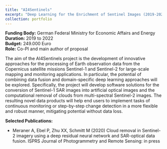 ```yaml
---
title: "AI4Sentinels"
excerpt: "Deep Learning for the Enrichment of Sentinel Images (2019-2022)<br/><img src='/images/DSen2CR.png' height=300>"
collection: portfolio
---
```


__Funding Body:__ German Federal Ministry for Economic Affairs and Energy 
__Duration:__ 2019 to 2022  
__Budget:__ 249.000 Euro  
__Role:__ Co-PI and main author of proposal

The aim of the AI4Sentinels project is the development of innovative approaches for the processing of Earth observation data 
from the Copernicus satellite missions Sentinel-1 and Sentinel-2 for large-scale mapping and monitoring applications.
In particular, the potential of combining data fusion and domain-specific deep learning approaches will be explored. 
Specifically, the project will develop software solutions for the conversion of Sentinel-1 SAR images into artificial optical 
images and the computational removal of clouds from multi-spectral Sentinel-2 images. The resulting novel data products will 
help end users to implement tasks of continuous monitoring or step-by-step change detection in a more flexible and robust manner, mitigating potential without data loss.

__Selected Publications:__
- Meraner A, Ebel P, Zhu XX, Schmitt M (2020) Cloud removal in Sentinel-2 imagery using a deep residual neural network and SAR-optical data fusion. ISPRS Journal of Photogrammetry and Remote Sensing: in press
